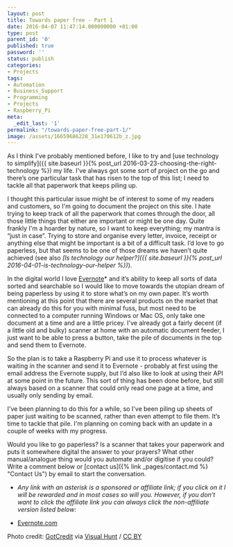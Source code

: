 ```yaml
---
layout: post
title: Towards paper free - Part 1
date: 2016-04-07 11:47:14.000000000 +01:00
type: post
parent_id: '0'
published: true
password: ''
status: publish
categories:
- Projects
tags:
- Automation
- Business_Support
- Programming
- Projects
- Raspberry_Pi
meta:
  _edit_last: '1'
permalink: "/towards-paper-free-part-1/"
image: /assets/16659686228_31e170612b_z.jpg
---
```

As I think I've probably mentioned before, I like to try and [use technology to simplify]({{ site.baseurl }}{% post_url 2016-03-23-choosing-the-right-technology %}) my life. I've always got some sort of project on the go and there’s one particular task that has risen to the top of this list; I need to tackle all that paperwork that keeps piling up.

I thought this particular issue might be of interest to some of my readers and customers, so I'm going to document the project on this site. I hate trying to keep track of all the paperwork that comes through the door, all those little things that either are important or might be one day. Quite frankly I'm a hoarder by nature, so I want to keep everything; my mantra is “just in case”. Trying to store and organise every letter, invoice, receipt or anything else that might be important is a bit of a difficult task. I’d love to go paperless, but that seems to be one of those dreams we haven’t quite achieved (see also _[Is technology our helper?]({{ site.baseurl }}{% post_url 2016-04-01-is-technology-our-helper %})_).

<!--more-->

In the digital world I love [Evernote](https://evernote.com/upgrade/?tier=premium&amp;origin=ebcc&amp;offer=cc_dlumm)* and it’s ability to keep all sorts of data sorted and searchable so I would like to move towards the utopian dream of being paperless by using it to store what’s on my own paper. It’s worth mentioning at this point that there are several products on the market that can already do this for you with minimal fuss, but most need to be connected to a computer running Windows or Mac OS, only take one document at a time and are a little pricey. I've already got a fairly decent (if a little old and bulky) scanner at home with an automatic document feeder, I just want to be able to press a button, take the pile of documents in the top and send them to Evernote.

So the plan is to take a Raspberry Pi and use it to process whatever is waiting in the scanner and send it to Evernote - probably at first using the email address the Evernote supply, but I’d also like to look at using their API at some point in the future. This sort of thing has been done before, but still always based on a scanner that could only read one page at a time, and usually only sending by email.

I've been planning to do this for a while, so I've been piling up sheets of paper just waiting to be scanned, rather than even attempt to file them. It’s time to tackle that pile. I'm planning on coming back with an update in a couple of weeks with my progress.

Would you like to go paperless? Is a scanner that takes your paperwork and puts it somewhere digital the answer to your prayers? What other manual/analogue thing would you automate and/or digitise if you could? Write a comment below or [contact us]({% link _pages/contact.md %} "Contact Us") by email to start the conversation.

* _Any link with an asterisk is a sponsored or affiliate link; if you click on it I will be rewarded and in most cases so will you. However, if you don’t want to click the affiliate link you can always click the non-affiliate version listed below:_

* [Evernote.com](https://evernote.com/)

Photo credit: [GotCredit](https://www.flickr.com/photos/jakerust/16659686228/) via [Visual Hunt](https://visualhunt.com/) / [CC BY](http://creativecommons.org/licenses/by/2.0/)
